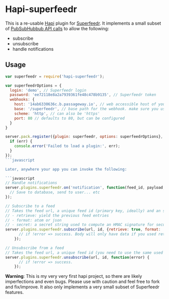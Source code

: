 # Hapi-superfeedr

This is a re-usable [Hapi](http://hapijs.com/) plugin for [Superfeedr](https://superfeedr.com/). It implements a small subset of [PubSubHubbub API calls](http://documentation.superfeedr.com/subscribers.html#webhooks) to allow the following:
 * subscribe
 * unsubscribe
 * handle notifications

## Usage

```javascript
var superfeedr = require('hapi-superfeedr');

var superfeedrOptions = {
  login: 'demo', // Superfeedr login
  password: 'ee72118e8a2a7939361fe48c478b9135', // Superfeedr token
  webhooks: {
    host: '14ab6330636c.b.passageway.io', // web accessible host of your application
    base: '/superfeedr', // base path for the webhook. make sure you use a unique base path to avoid route conflicts
    scheme: 'http', // can also be 'https'
    port: 80 // defaults to 80, but can be configured 
  }
}

server.pack.register({plugin: superfeedr, options: superfeedrOptions},  function(err) {
  if (err) {
    console.error('Failed to load a plugin:', err);
  }
});
```javascript

Later, anywhere your app you can invoke the following:

```javascript
// Handle notifications
server.plugins.superfeedr.on('notification', function(feed_id, payload, url, request) {
  // Save to database, send to user... etc
});
```

```javascript
// Subscribe to a feed
// Takes the feed url, a unique feed id (primary key, ideally) and an set of options:
// - retrieve: yield the previous feed entries
// - format: atom or json
// - secret: a secret string used to compute an HMAC signature for secure notifications. (not implemented by this plugin, you'll have to handle it yourself)
server.plugins.superfeedr.subscribe(url, id, {retrieve: true, format: 'atom', 'secret': 'xxxx'}, function(error, body) {
      // if !error => success. Body will only have data if you used retrieve to subscribe   
    });
```

```javascript
// Unsubscribe from a feed
// Takes the feed url, a unique feed id (you need to use the same used for subscription)
server.plugins.superfeedr.unsubscribe(url, id, function(error) {
      // if !error => success.  
    });
```



**Warning**: This is my very very first hapi project, so there are likely imperfections and even bugs. Please use with caution and feel free to fork and fix/improve. It also only implements a very small subset of Superfeedr features.